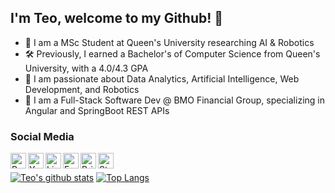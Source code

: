 ## I'm Teo, welcome to my Github! 🧬 
- 🤖 I am a MSc Student at Queen's University researching AI & Robotics
- 🛠 Previously, I earned a Bachelor's of Computer Science from Queen's University, with a 4.0/4.3 GPA
- 🤖 I am passionate about Data Analytics, Artificial Intelligence, Web Development, and Robotics
- 🏦 I am a Full-Stack Software Dev @ BMO Financial Group, specializing in Angular and SpringBoot REST APIs

### Social Media
[<img align="left" alt="Personal Website" width="25px" src="https://img.icons8.com/ios-filled/100/4a90e2/internet--v1.png" />][personal]
[<img align="left" alt="Youtube" width="25px" src="https://img.icons8.com/ios-filled/150/fa314a/youtube-play.png" />][youtube]
[<img align="left" alt="LinkedIn" width="25px" src="https://img.icons8.com/color/240/26e07f/linkedin.png" />][linkedin]
[<img align="left" alt="Facebook" width="25px" src="https://img.icons8.com/ios-filled/150/4a90e2/facebook-new.png" />][facebook]
[<img align="left" alt="BrickSafe" width="25px" src="https://img.icons8.com/ios-filled/50/26e07f/plugin.png"/>][bricksafe]
[<img align="left" alt="Strava" width="25px" src="https://img.icons8.com/external-tal-revivo-color-tal-revivo/96/26e07f/external-strava-mobile-app-and-website-connect-runners-and-cyclists-logo-color-tal-revivo.png" />][strava]
<br />

[personal]: https://teoilie.com
[youtube]: https://www.youtube.com/user/TeoTechnicTaken
[linkedin]: https://www.linkedin.com/in/teodorilie/
[facebook]: https://www.facebook.com/profile.php?id=100004509104826
[bricksafe]: https://bricksafe.com/pages/Teo_LEGO_Technic
[strava]: https://www.strava.com/athletes/9039374

[![Teo's github stats](https://github-readme-stats.vercel.app/api?username=teoilie&count_private=true&show_icons=true&theme=dracula&hide_rank=false&hide=stars)](https://github.com/anuraghazra/github-readme-stats)
[![Top Langs](https://github-readme-stats.vercel.app/api/top-langs/?username=teoilie&layout=compact&theme=dracula)](https://github.com/anuraghazra/github-readme-stats)
